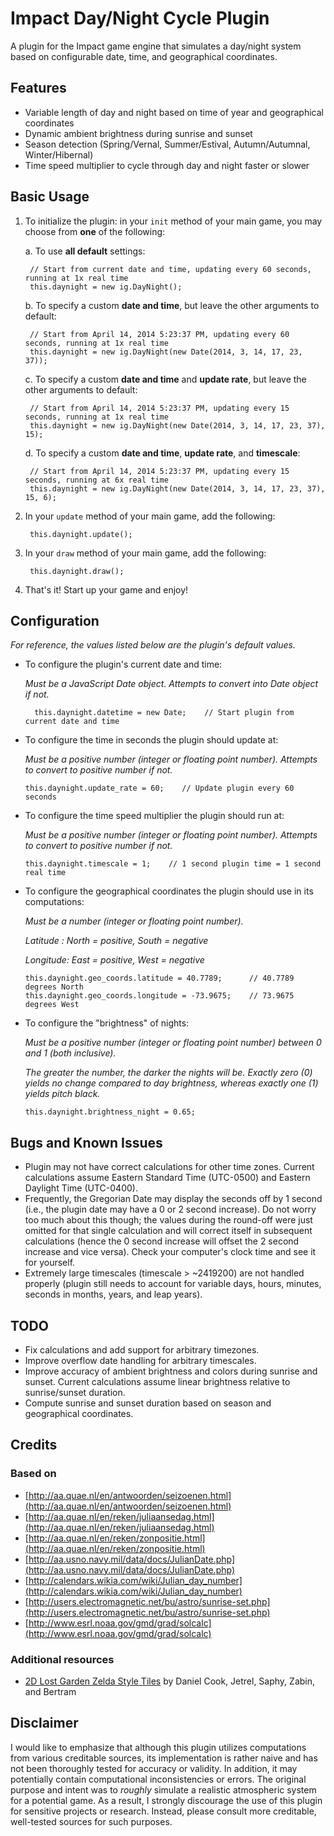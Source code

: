 # Impact Day/Night Cycle Plugin

A plugin for the Impact game engine that simulates a day/night system based on configurable date, time, and geographical coordinates.


## Features

* Variable length of day and night based on time of year and geographical coordinates
* Dynamic ambient brightness during sunrise and sunset
* Season detection (Spring/Vernal, Summer/Estival, Autumn/Autumnal, Winter/Hibernal)
* Time speed multiplier to cycle through day and night faster or slower


## Basic Usage

1. To initialize the plugin: in your `init` method of your main game, you may choose from **one** of the following:

    a. To use **all default** settings:

        // Start from current date and time, updating every 60 seconds, running at 1x real time
        this.daynight = new ig.DayNight();

    b. To specify a custom **date and time**, but leave the other arguments to default:

        // Start from April 14, 2014 5:23:37 PM, updating every 60 seconds, running at 1x real time
        this.daynight = new ig.DayNight(new Date(2014, 3, 14, 17, 23, 37));

    c. To specify a custom **date and time** and **update rate**, but leave the other arguments to default:

        // Start from April 14, 2014 5:23:37 PM, updating every 15 seconds, running at 1x real time
        this.daynight = new ig.DayNight(new Date(2014, 3, 14, 17, 23, 37), 15);

    d. To specify a custom **date and time**, **update rate**, and **timescale**:

        // Start from April 14, 2014 5:23:37 PM, updating every 15 seconds, running at 6x real time
        this.daynight = new ig.DayNight(new Date(2014, 3, 14, 17, 23, 37), 15, 6);

2. In your `update` method of your main game, add the following:

        this.daynight.update();

3. In your `draw` method of your main game, add the following:

        this.daynight.draw();

4. That's it! Start up your game and enjoy!


## Configuration

*For reference, the values listed below are the plugin's default values.*

* To configure the plugin's current date and time:

    *Must be a JavaScript Date object. Attempts to convert into Date object if not.*

        this.daynight.datetime = new Date;    // Start plugin from current date and time

* To configure the time in seconds the plugin should update at:

  *Must be a positive number (integer or floating point number). Attempts to convert to positive number if not.*

      this.daynight.update_rate = 60;    // Update plugin every 60 seconds

* To configure the time speed multiplier the plugin should run at:

  *Must be a positive number (integer or floating point number). Attempts to convert to positive number if not.*

      this.daynight.timescale = 1;    // 1 second plugin time = 1 second real time

* To configure the geographical coordinates the plugin should use in its computations:

  *Must be a number (integer or floating point number).*

  *Latitude : North = positive, South = negative*

  *Longitude: East  = positive, West  = negative*

      this.daynight.geo_coords.latitude = 40.7789;      // 40.7789 degrees North
      this.daynight.geo_coords.longitude = -73.9675;    // 73.9675 degrees West

* To configure the "brightness" of nights:

  *Must be a positive number (integer or floating point number) between 0 and 1 (both inclusive).*

  *The greater the number, the darker the nights will be. Exactly zero (0) yields no change compared to day brightness, whereas exactly one (1) yields pitch black.*

      this.daynight.brightness_night = 0.65;


## Bugs and Known Issues

* Plugin may not have correct calculations for other time zones. Current calculations assume Eastern Standard Time (UTC-0500) and Eastern Daylight Time (UTC-0400).
* Frequently, the Gregorian Date may display the seconds off by 1 second (i.e., the plugin date may have a 0 or 2 second increase). Do not worry too much about this though; the values during the round-off were just omitted for that single calculation and will correct itself in subsequent calculations (hence the 0 second increase will offset the 2 second increase and vice versa). Check your computer's clock time and see it for yourself.
* Extremely large timescales (timescale > ~2419200) are not handled properly (plugin still needs to account for variable days, hours, minutes, seconds in months, years, and leap years).


## TODO

* Fix calculations and add support for arbitrary timezones.
* Improve overflow date handling for arbitrary timescales.
* Improve accuracy of ambient brightness and colors during sunrise and sunset. Current calculations assume linear brightness relative to sunrise/sunset duration.
* Compute sunrise and sunset duration based on season and geographical coordinates.


## Credits

### Based on

* [http://aa.quae.nl/en/antwoorden/seizoenen.html](http://aa.quae.nl/en/antwoorden/seizoenen.html)
* [http://aa.quae.nl/en/reken/juliaansedag.html](http://aa.quae.nl/en/reken/juliaansedag.html)
* [http://aa.quae.nl/en/reken/zonpositie.html](http://aa.quae.nl/en/reken/zonpositie.html)
* [http://aa.usno.navy.mil/data/docs/JulianDate.php](http://aa.usno.navy.mil/data/docs/JulianDate.php)
* [http://calendars.wikia.com/wiki/Julian_day_number](http://calendars.wikia.com/wiki/Julian_day_number)
* [http://users.electromagnetic.net/bu/astro/sunrise-set.php](http://users.electromagnetic.net/bu/astro/sunrise-set.php)
* [http://www.esrl.noaa.gov/gmd/grad/solcalc](http://www.esrl.noaa.gov/gmd/grad/solcalc)

### Additional resources

* [2D Lost Garden Zelda Style Tiles](http://opengameart.org/content/2d-lost-garden-zelda-style-tiles-resized-to-32x32-with-additions) by Daniel Cook, Jetrel, Saphy, Zabin, and Bertram


## Disclaimer

I would like to emphasize that although this plugin utilizes computations from various creditable sources, its implementation is rather naive and has not been thoroughly tested for accuracy or validity. In addition, it may potentially contain computational inconsistencies or errors. The original purpose and intent was to *roughly* simulate a realistic atmospheric system for a potential game. As a result, I strongly discourage the use of this plugin for sensitive projects or research. Instead, please consult more creditable, well-tested sources for such purposes.

